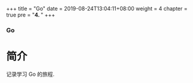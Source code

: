 +++
title = "Go"
date = 2019-08-24T13:04:11+08:00
weight = 4
chapter = true
pre = "<b>4. </b>"
+++

### Go

# 简介

记录学习 Go 的旅程.
